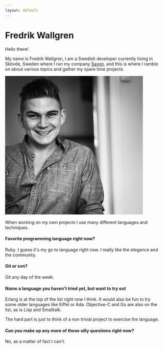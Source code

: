 ```yaml
---
layout: default
---
```


# Fredrik Wallgren

Hello there!

My name is Fredrik Wallgren, I am a Swedish developer currently living in Skövde, Sweden where I run my company [Sayon](http://sayon.se), and this is where I ramble on about various
topics and gather my spare time projects.

![Portrait](/images/fredrik.jpg)

When working on my own projects I use many different languages and techniques.

#### Favorite programming language right now?

Ruby. I guess it's my go to language right now. I really like the elegance and the community.

#### Git or svn?

Git any day of the week.

#### Name a language you haven't tried yet, but want to try out

Erlang is at the top of the list right now I think. It would also be fun to try some older languages like
Eiffel or Ada. Objective-C and Go are also on the list, as is Lisp and Smalltalk.

The hard part is just to think of a non trivial project to exercise the language.

#### Can you make up any more of these silly questions right now?

No, as a matter of fact I can't.

